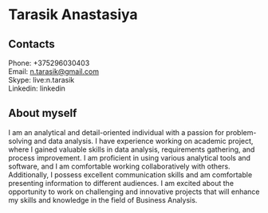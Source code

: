 # Tarasik Anastasiya
## Contacts
Phone: +375296030403
<br/>
Email: n.tarasik@gmail.com
<br/>
Skype: live:n.tarasik
<br/>
Linkedin: linkedin
## About myself
I am an analytical and detail-oriented individual with a passion for problem-solving
and data analysis. I have experience working on academic project, where I gained valuable skills in data
analysis, requirements gathering, and process improvement. I am proficient in using various analytical
tools and software, and I am comfortable working collaboratively with others. Additionally, I possess
excellent communication skills and am comfortable presenting information to different audiences. I am
excited about the opportunity to work on challenging and innovative projects that will enhance my skills
and knowledge in the field of Business Analysis.

